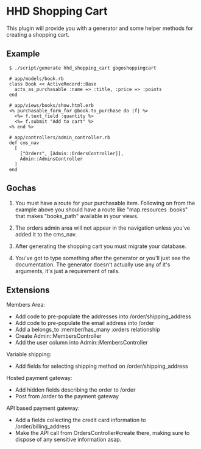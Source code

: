 # HHD Shopping Cart

This plugin will provide you with a generator and some helper methods for creating a shopping cart.


## Example
 
     
     $ ./script/generate hhd_shopping_cart gogoshoppingcart
      
     # app/models/book.rb
     class Book << ActiveRecord::Base
       acts_as_purchasable :name => :title, :price => :points
     end
      
     # app/views/books/show.html.erb
     <% purchasable_form_for @book.to_purchase do |f| %>
       <%= f.text_field :quantity %>
       <%= f.submit "Add to cart" %>
     <% end %>
      
     # app/controllers/admin_controller.rb
     def cms_nav
       [
         ["Orders", [Admin::OrdersController]],
         Admin::AdminsController
       ]
     end
     

## Gochas

1. You must have a route for your purchasable item. Following on from the
example above you should have a route like "map.resources :books" that makes
"books_path" available in your views.

2. The orders admin area will not appear in the navigation unless you've added
it to the cms_nav.

3. After generating the shopping cart you must migrate your database.

4. You've got to type something after the generator or you'll just see the
documentation. The generator doesn't actually use any of it's arguments, it's
just a requirement of rails.


## Extensions

Members Area:

  - Add code to pre-populate the addresses into /order/shipping_address
  - Add code to pre-populate the email address into /order
  - Add a belongs_to :member/has_many :orders relationship
  - Create Admin::MembersController
  - Add the user column into Admin::MembersController

Variable shipping:
  
  - Add fields for selecting shipping method on /order/shipping_address

Hosted payment gateway:

  - Add hidden fields describing the order to /order
  - Post from /order to the payment gateway

API based payment gateway:

  - Add a fields collecting the credit card information to
    /order/billing_address
  - Make the API call from OrdersController#create there, making sure to dispose
    of any sensitive information asap.

